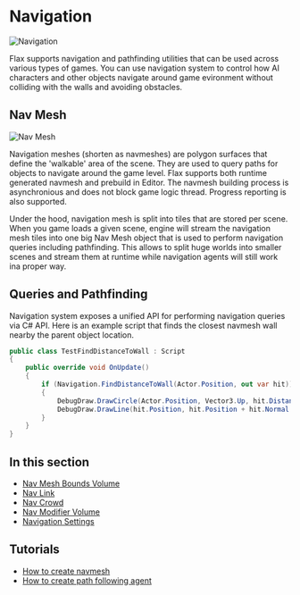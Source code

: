 # Navigation

![Navigation](media/navmesh-agent.gif)

Flax supports navigation and pathfinding utilities that can be used across various types of games. You can use navigation system to control how AI characters and other objects navigate around game evironment without colliding with the walls and avoiding obstacles.

## Nav Mesh

![Nav Mesh](media/navmesh-dynamic-rebuild.gif)

Navigation meshes (shorten as navmeshes) are polygon surfaces that define the 'walkable' area of the scene. They are used to query paths for objects to navigate around the game level.
Flax supports both runtime generated navmesh and prebuild in Editor. The navmesh building process is asynchronious and does not block game logic thread. Progress reporting is also supported.

Under the hood, navigation mesh is split into tiles that are stored per scene. When you game loads a given scene, engine will stream the navigation mesh tiles into one big Nav Mesh object that is used to perform navigation queries including pathfinding. This allows to split huge worlds into smaller scenes and stream them at runtime while navigation agents will still work ina proper way.

## Queries and Pathfinding

Navigation system exposes a unified API for performing navigation queries via C# API. Here is an example script that finds the closest navmesh wall nearby the parent object location.

```cs
public class TestFindDistanceToWall : Script
{
    public override void OnUpdate()
    {
        if (Navigation.FindDistanceToWall(Actor.Position, out var hit))
        {
            DebugDraw.DrawCircle(Actor.Position, Vector3.Up, hit.Distance, Color.Red);
            DebugDraw.DrawLine(hit.Position, hit.Position + hit.Normal * 150.0f, Color.BlueViolet);
        }
    }
}
```

## In this section

* [Nav Mesh Bounds Volume](nav-mesh-bounds-volume.md)
* [Nav Link](nav-link.md)
* [Nav Crowd](nav-crowd.md)
* [Nav Modifier Volume](nav-modifier-volume.md)
* [Navigation Settings](navigation-settings.md)

## Tutorials

* [How to create navmesh](tutorials/create-navmesh.md)
* [How to create path following agent](tutorials/path-following.md)
